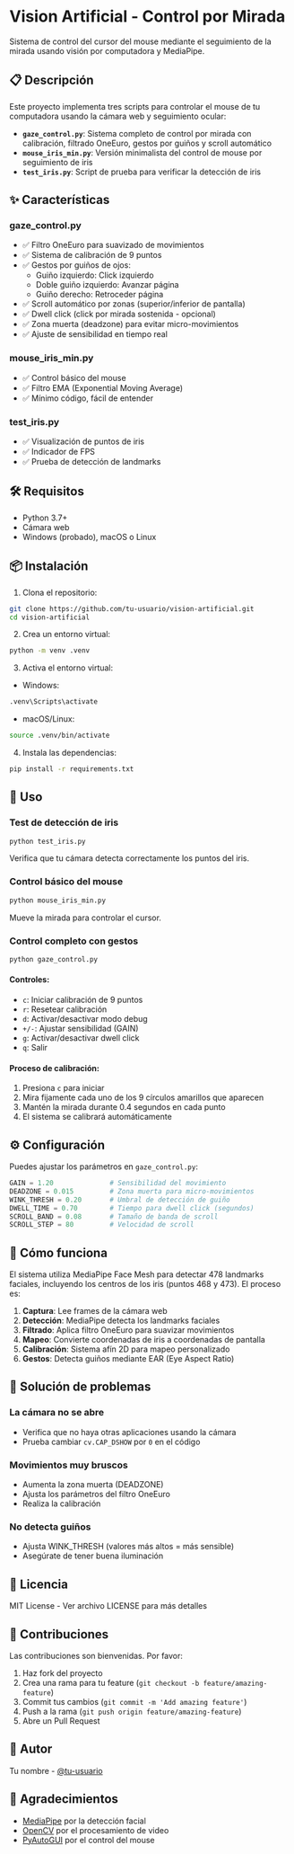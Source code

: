 # Vision Artificial - Control por Mirada

Sistema de control del cursor del mouse mediante el seguimiento de la mirada usando visión por computadora y MediaPipe.

## 📋 Descripción

Este proyecto implementa tres scripts para controlar el mouse de tu computadora usando la cámara web y seguimiento ocular:

- **`gaze_control.py`**: Sistema completo de control por mirada con calibración, filtrado OneEuro, gestos por guiños y scroll automático
- **`mouse_iris_min.py`**: Versión minimalista del control de mouse por seguimiento de iris
- **`test_iris.py`**: Script de prueba para verificar la detección de iris

## ✨ Características

### gaze_control.py
- ✅ Filtro OneEuro para suavizado de movimientos
- ✅ Sistema de calibración de 9 puntos
- ✅ Gestos por guiños de ojos:
  - Guiño izquierdo: Click izquierdo
  - Doble guiño izquierdo: Avanzar página
  - Guiño derecho: Retroceder página
- ✅ Scroll automático por zonas (superior/inferior de pantalla)
- ✅ Dwell click (click por mirada sostenida - opcional)
- ✅ Zona muerta (deadzone) para evitar micro-movimientos
- ✅ Ajuste de sensibilidad en tiempo real

### mouse_iris_min.py
- ✅ Control básico del mouse
- ✅ Filtro EMA (Exponential Moving Average)
- ✅ Mínimo código, fácil de entender

### test_iris.py
- ✅ Visualización de puntos de iris
- ✅ Indicador de FPS
- ✅ Prueba de detección de landmarks

## 🛠️ Requisitos

- Python 3.7+
- Cámara web
- Windows (probado), macOS o Linux

## 📦 Instalación

1. Clona el repositorio:
```bash
git clone https://github.com/tu-usuario/vision-artificial.git
cd vision-artificial
```

2. Crea un entorno virtual:
```bash
python -m venv .venv
```

3. Activa el entorno virtual:
- Windows:
```bash
.venv\Scripts\activate
```
- macOS/Linux:
```bash
source .venv/bin/activate
```

4. Instala las dependencias:
```bash
pip install -r requirements.txt
```

## 🚀 Uso

### Test de detección de iris
```bash
python test_iris.py
```
Verifica que tu cámara detecta correctamente los puntos del iris.

### Control básico del mouse
```bash
python mouse_iris_min.py
```
Mueve la mirada para controlar el cursor.

### Control completo con gestos
```bash
python gaze_control.py
```

#### Controles:
- `c`: Iniciar calibración de 9 puntos
- `r`: Resetear calibración
- `d`: Activar/desactivar modo debug
- `+/-`: Ajustar sensibilidad (GAIN)
- `g`: Activar/desactivar dwell click
- `q`: Salir

#### Proceso de calibración:
1. Presiona `c` para iniciar
2. Mira fijamente cada uno de los 9 círculos amarillos que aparecen
3. Mantén la mirada durante 0.4 segundos en cada punto
4. El sistema se calibrará automáticamente

## ⚙️ Configuración

Puedes ajustar los parámetros en `gaze_control.py`:

```python
GAIN = 1.20              # Sensibilidad del movimiento
DEADZONE = 0.015         # Zona muerta para micro-movimientos
WINK_THRESH = 0.20       # Umbral de detección de guiño
DWELL_TIME = 0.70        # Tiempo para dwell click (segundos)
SCROLL_BAND = 0.08       # Tamaño de banda de scroll
SCROLL_STEP = 80         # Velocidad de scroll
```

## 🎯 Cómo funciona

El sistema utiliza MediaPipe Face Mesh para detectar 478 landmarks faciales, incluyendo los centros de los iris (puntos 468 y 473). El proceso es:

1. **Captura**: Lee frames de la cámara web
2. **Detección**: MediaPipe detecta los landmarks faciales
3. **Filtrado**: Aplica filtro OneEuro para suavizar movimientos
4. **Mapeo**: Convierte coordenadas de iris a coordenadas de pantalla
5. **Calibración**: Sistema afín 2D para mapeo personalizado
6. **Gestos**: Detecta guiños mediante EAR (Eye Aspect Ratio)

## 🔧 Solución de problemas

### La cámara no se abre
- Verifica que no haya otras aplicaciones usando la cámara
- Prueba cambiar `cv.CAP_DSHOW` por `0` en el código

### Movimientos muy bruscos
- Aumenta la zona muerta (DEADZONE)
- Ajusta los parámetros del filtro OneEuro
- Realiza la calibración

### No detecta guiños
- Ajusta WINK_THRESH (valores más altos = más sensible)
- Asegúrate de tener buena iluminación

## 📝 Licencia

MIT License - Ver archivo LICENSE para más detalles

## 🤝 Contribuciones

Las contribuciones son bienvenidas. Por favor:

1. Haz fork del proyecto
2. Crea una rama para tu feature (`git checkout -b feature/amazing-feature`)
3. Commit tus cambios (`git commit -m 'Add amazing feature'`)
4. Push a la rama (`git push origin feature/amazing-feature`)
5. Abre un Pull Request

## 👤 Autor

Tu nombre - [@tu-usuario](https://github.com/tu-usuario)

## 🙏 Agradecimientos

- [MediaPipe](https://google.github.io/mediapipe/) por la detección facial
- [OpenCV](https://opencv.org/) por el procesamiento de video
- [PyAutoGUI](https://pyautogui.readthedocs.io/) por el control del mouse
